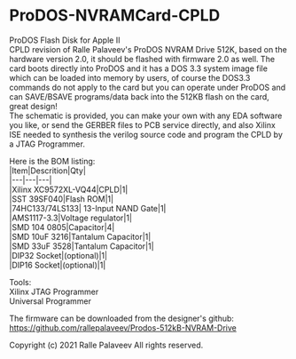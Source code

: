 # ProDOS-NVRAMCard-CPLD
ProDOS Flash Disk for Apple II  
CPLD revision of Ralle Palaveev's ProDOS NVRAM Drive 512K, based on the hardware version 2.0, it should be flashed with firmware 2.0 as well. The card boots directly into ProDOS and it has a DOS 3.3 system image file which can be loaded into memory by users, of course the DOS3.3 commands do not apply to the card but you can operate under ProDOS and can SAVE/BSAVE programs/data back into the 512KB flash on the card, great design!  
The schematic is provided, you can make your own with any EDA software you like, or send the GERBER files to PCB service directly, and also Xilinx ISE needed to synthesis the verilog source code and program the CPLD by a JTAG Programmer.

Here is the BOM listing:  
|Item|Descrition|Qty|  
|---|---|---|  
|Xilinx XC9572XL-VQ44|CPLD|1|    
|SST 39SF040|Flash ROM|1|    
|74HC133/74LS133| 13-Input NAND Gate|1|  
|AMS1117-3.3|Voltage regulator|1|  
|SMD 104 0805|Capacitor|4|  
|SMD 10uF 3216|Tantalum Capacitor|1|  
|SMD 33uF 3528|Tantalum Capacitor|1|  
|DIP32 Socket|(optional)|1|  
|DIP16 Socket|(optional)|1|  

Tools:  
Xilinx JTAG Programmer  
Universal Programmer  

The firmware can be downloaded from the designer's github:  
https://github.com/rallepalaveev/Prodos-512kB-NVRAM-Drive

Copyright (c) 2021 Ralle Palaveev All rights reserved.

